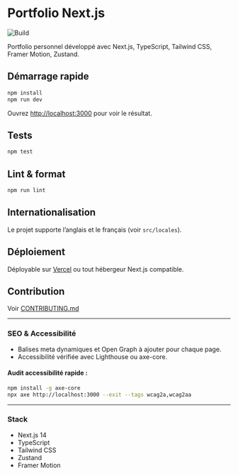 # Portfolio Next.js

![Build](https://img.shields.io/github/actions/workflow/status/Gaetan5/portfolio/main.yml?branch=main)

Portfolio personnel développé avec Next.js, TypeScript, Tailwind CSS, Framer Motion, Zustand.

## Démarrage rapide

```bash
npm install
npm run dev
```

Ouvrez [http://localhost:3000](http://localhost:3000) pour voir le résultat.

## Tests

```bash
npm test
```

## Lint & format

```bash
npm run lint
```

## Internationalisation

Le projet supporte l’anglais et le français (voir `src/locales`).

## Déploiement

Déployable sur [Vercel](https://vercel.com/) ou tout hébergeur Next.js compatible.

## Contribution

Voir [CONTRIBUTING.md](./CONTRIBUTING.md)

---

### SEO & Accessibilité

- Balises meta dynamiques et Open Graph à ajouter pour chaque page.
- Accessibilité vérifiée avec Lighthouse ou axe-core.

#### Audit accessibilité rapide :

```bash
npm install -g axe-core
npx axe http://localhost:3000 --exit --tags wcag2a,wcag2aa
```

---

### Stack

- Next.js 14
- TypeScript
- Tailwind CSS
- Zustand
- Framer Motion
